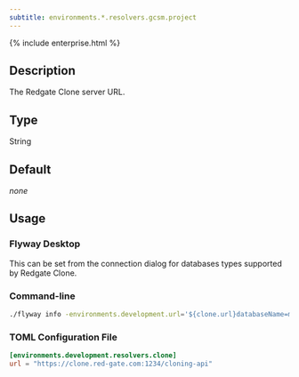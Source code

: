 ```yaml
---
subtitle: environments.*.resolvers.gcsm.project
---
```


{% include enterprise.html %}

## Description

The Redgate Clone server URL.

## Type

String

## Default

<i>none</i>

## Usage

### Flyway Desktop

This can be set from the connection dialog for databases types supported by Redgate Clone.

### Command-line

```bash
./flyway info -environments.development.url='${clone.url}databaseName=my-database'
```

### TOML Configuration File

```toml
[environments.development.resolvers.clone]
url = "https://clone.red-gate.com:1234/cloning-api"
```
